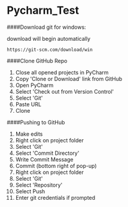 # Pycharm_Test

####Download git for windows:

download will begin automatically

```
https://git-scm.com/download/win
```
####Clone GitHub Repo
1. Close all opened projects in PyCharm  
2. Copy 'Clone or Download' link from GitHub
3. Open PyCharm
4. Select 'Check out from Version Control'
5. Select 'Git'
6. Paste URL 
7. Clone

####Pushing to GitHub
1. Make edits
2. Right click on project folder
3. Select 'Git'
4. Select 'Commit Directory'
5. Write Commit Message
6. Commit (bottom right of pop-up)
7. Right click on project folder
8. Select 'Git'
9. Select 'Repository'
10. Select Push
11. Enter git credentials if prompted